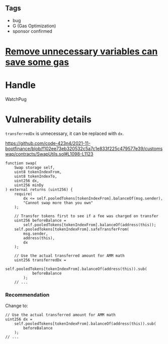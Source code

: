 ## Tags

- bug
- G (Gas Optimization)
- sponsor confirmed

# [Remove unnecessary variables can save some gas](https://github.com/code-423n4/2021-11-bootfinance-findings/issues/223) 

# Handle

WatchPug


# Vulnerability details

`transferredDx` is unnecessary, it can be replaced with `dx`.

https://github.com/code-423n4/2021-11-bootfinance/blob/f102ee73eb320532c5a7c1e833f225c479577e39/customswap/contracts/SwapUtils.sol#L1098-L1123

```solidity=1098{1119-1123}
function swap(
    Swap storage self,
    uint8 tokenIndexFrom,
    uint8 tokenIndexTo,
    uint256 dx,
    uint256 minDy
) external returns (uint256) {
    require(
        dx <= self.pooledTokens[tokenIndexFrom].balanceOf(msg.sender),
        "Cannot swap more than you own"
    );

    // Transfer tokens first to see if a fee was charged on transfer
    uint256 beforeBalance =
        self.pooledTokens[tokenIndexFrom].balanceOf(address(this));
    self.pooledTokens[tokenIndexFrom].safeTransferFrom(
        msg.sender,
        address(this),
        dx
    );

    // Use the actual transferred amount for AMM math
    uint256 transferredDx =
        self.pooledTokens[tokenIndexFrom].balanceOf(address(this)).sub(
            beforeBalance
        );
    // ...
```

### Recommendation

Change to:

```solidity
// Use the actual transferred amount for AMM math
uint256 dx =
    self.pooledTokens[tokenIndexFrom].balanceOf(address(this)).sub(
        beforeBalance
    );
// ...
```

